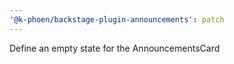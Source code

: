 ```yaml
---
'@k-phoen/backstage-plugin-announcements': patch
---
```


Define an empty state for the AnnouncementsCard
